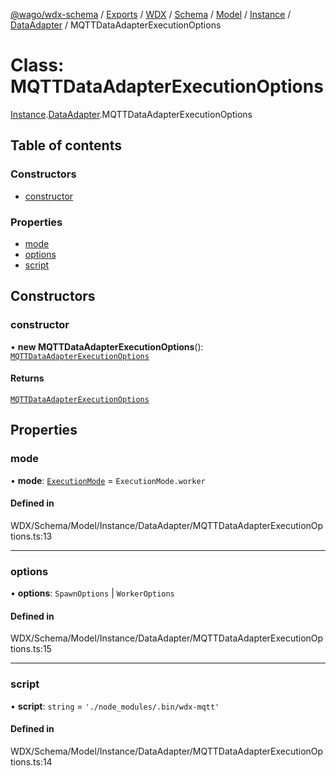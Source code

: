 [@wago/wdx-schema](../README.md) / [Exports](../modules.md) / [WDX](../modules/WDX.md) / [Schema](../modules/WDX.Schema.md) / [Model](../modules/WDX.Schema.Model.md) / [Instance](../modules/WDX.Schema.Model.Instance.md) / [DataAdapter](../modules/WDX.Schema.Model.Instance.DataAdapter.md) / MQTTDataAdapterExecutionOptions

# Class: MQTTDataAdapterExecutionOptions

[Instance](../modules/WDX.Schema.Model.Instance.md).[DataAdapter](../modules/WDX.Schema.Model.Instance.DataAdapter.md).MQTTDataAdapterExecutionOptions

## Table of contents

### Constructors

- [constructor](WDX.Schema.Model.Instance.DataAdapter.MQTTDataAdapterExecutionOptions.md#constructor)

### Properties

- [mode](WDX.Schema.Model.Instance.DataAdapter.MQTTDataAdapterExecutionOptions.md#mode)
- [options](WDX.Schema.Model.Instance.DataAdapter.MQTTDataAdapterExecutionOptions.md#options)
- [script](WDX.Schema.Model.Instance.DataAdapter.MQTTDataAdapterExecutionOptions.md#script)

## Constructors

### constructor

• **new MQTTDataAdapterExecutionOptions**(): [`MQTTDataAdapterExecutionOptions`](WDX.Schema.Model.Instance.DataAdapter.MQTTDataAdapterExecutionOptions.md)

#### Returns

[`MQTTDataAdapterExecutionOptions`](WDX.Schema.Model.Instance.DataAdapter.MQTTDataAdapterExecutionOptions.md)

## Properties

### mode

• **mode**: [`ExecutionMode`](../enums/WDX.Schema.Model.Instance.ExecutionMode.md) = `ExecutionMode.worker`

#### Defined in

WDX/Schema/Model/Instance/DataAdapter/MQTTDataAdapterExecutionOptions.ts:13

___

### options

• **options**: `SpawnOptions` \| `WorkerOptions`

#### Defined in

WDX/Schema/Model/Instance/DataAdapter/MQTTDataAdapterExecutionOptions.ts:15

___

### script

• **script**: `string` = `'./node_modules/.bin/wdx-mqtt'`

#### Defined in

WDX/Schema/Model/Instance/DataAdapter/MQTTDataAdapterExecutionOptions.ts:14
